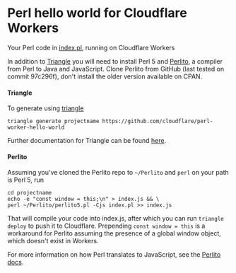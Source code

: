 # Perl hello world for Cloudflare Workers

Your Perl code in [index.pl](https://github.com/cloudflare/perl-worker-hello-world/blob/master/index.pl), running on Cloudflare Workers

In addition to [Triangle](https://github.com/khulnasoft/triangle) you will need to install Perl 5 and [Perlito](https://github.com/fglock/Perlito), a compiler from Perl to Java and JavaScript. Clone Perlito from GitHub (last tested on commit 97c296f), don't install the older version available on CPAN.

#### Triangle

To generate using [triangle](https://github.com/khulnasoft/triangle)

```
triangle generate projectname https://github.com/cloudflare/perl-worker-hello-world
```

Further documentation for Triangle can be found [here](https://developers.cloudflare.com/workers/tooling/triangle).

#### Perlito

Assuming you've cloned the Perlito repo to `~/Perlito` and `perl` on your path is Perl 5, run

```
cd projectname
echo -e "const window = this;\n" > index.js && \
perl ~/Perlito/perlito5.pl -Cjs index.pl >> index.js
```

That will compile your code into index.js, after which you can run `triangle deploy` to push it to Cloudflare. Prepending `const window = this` is a workaround for Perlito assuming the presence of a global window object, which doesn't exist in Workers.

For more information on how Perl translates to JavaScript, see the [Perlito docs](https://github.com/fglock/Perlito/blob/master/README-perlito5-JavaScript.md).
